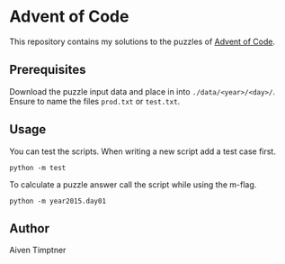# Advent of Code

This repository contains my solutions to the puzzles of [Advent of Code](https://adventofcode.com).

## Prerequisites

Download the puzzle input data and place in into `./data/<year>/<day>/`.
Ensure to name the files `prod.txt` or `test.txt`.

## Usage

You can test the scripts.
When writing a new script add a test case first.

```commandline
python -m test
```

To calculate a puzzle answer call the script while using the m-flag.

```commandline
python -m year2015.day01
```

## Author

Aiven Timptner
